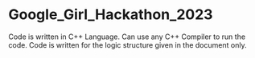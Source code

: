# Google_Girl_Hackathon_2023

Code is written in C++ Language.
Can use any C++ Compiler to run the code.
Code is written for the logic structure given in the document only.
